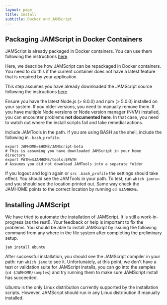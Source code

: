 ```yaml
---
layout: page
title: Install
subtitle: Docker and JAMScript
---
```


## Packaging JAMScript in Docker Containers

JAMScript is already packaged in Docker containers. You can use them following the instructions [here](../emulator-run).

Here, we describe how JAMScript can be repackaged in Docker containers. You need to do this if the current container
does not have a latest feature that is required by your application.




This step assumes you have already downloaded the JAMScript source following the instructions [here](../get-src).

Ensure you have the latest Node.js (> 8.0.0) and npm (> 5.0.0) installed on your system.
If you older versions, you need to manually remove them.
If you have multiple Node versions or Node version manager (NVM) installed, you can
encounter problems **not documented here**. In that case, you need to watch out where the install scripts fail
and take remedial actions.

Include JAMTools in the path. If you are using BASH as the shell, include the following in `.bash_profile`.
```shell
export JAMHOME=$HOME/JAMScript-beta
# This is assuming you have downloaded JAMScript in your home directory
export PATH=$JAMHOME/tools:$PATH
# Assumes you did not download JAMTools into a separate folder
```  

If you logout and login again or `src .bash_profile` the settings should take effect. You should see the JAMTools
in your path. To test, run `which jamrun` and you should see the location printed out. Same way check the JAMHOME
points to the correct location by running `cd $JAMHOME`.

## Installing JAMScript

We have tried to automate the installation of JAMScript. It is still a work-in-progress (as the rest!). Your feedback or help
is important to fix the problems. You should be able to install JAMScript by issuing the following command from any where
in the file system after completing the preliminary setup.

```shell
jam install ubuntu
```

After successful installation, you should see the JAMScript compiler in your path: run `which jamc` to see it.
Unfortunately, at this point, we don't have a test or validation suite for JAMScript installs, you can go into the
samples (`cd $JAMHOME/samples`) and try running them to make sure JAMScript install has succeeded.

*Ubuntu* is the only Linux distribution currently supported by the installation scripts. However, JAMScript should run in
any Linux distribution if manually installed.

